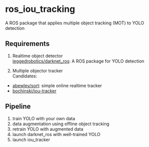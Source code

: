 # ros_iou_tracking
A ROS package that applies multiple object tracking (MOT) to YOLO detection

## Requirements
1. Realtime object detector  
[leggedrobotics/darknet_ros](https://github.com/leggedrobotics/darknet_ros): A ROS package for YOLO detection

2. Multiple objector tracker  
Candidates:
- [abewley/sort](https://github.com/abewley/sort): simple online realtime tracker  
- [bochinski/iou-tracker](https://github.com/bochinski/iou-tracker)

## Pipeline
1. train YOLO with your own data
2. data augmentation using offline object tracking
3. retrain YOLO with augmented data
4. launch darknet_ros with well-trained YOLO
5. launch iou_tracker
